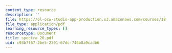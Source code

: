```yaml
---
content_type: resource
description: ''
file: https://ol-ocw-studio-app-production.s3.amazonaws.com/courses/18-996-random-matrix-theory-and-its-applications-spring-2004/c93b7f672be5239167dc746b8a9cadb6_spectra_20.pdf
file_type: application/pdf
learning_resource_types: []
resourcetype: Document
title: spectra_20.pdf
uid: c93b7f67-2be5-2391-67dc-746b8a9cadb6
---
```

